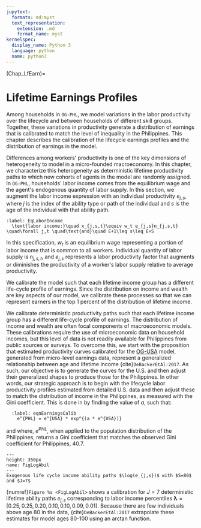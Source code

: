 ```yaml
---
jupytext:
  formats: md:myst
  text_representation:
    extension: .md
    format_name: myst
kernelspec:
  display_name: Python 3
  language: python
  name: python3
---
```


(Chap_LfEarn)=
# Lifetime Earnings Profiles

Among households in `OG-PHL`, we model variations in the labor productivity over the lifecycle and between households of different skill groups. Together, these variations in productivity generate a distribution of earnings that is calibrated to match the level of inequality in the Philippines. This chapter describes the calibration of the lifecycle earnings profiles and the distribution of earnings in the model.

Differences among workers' productivity is one of the key dimensions of heterogeneity to model in a micro-founded macroeconomy. In this chapter, we characterize this heterogeneity as deterministic lifetime productivity paths to which new cohorts of agents in the model are randomly assigned. In `OG-PHL`, households' labor income comes from the equilibrium wage and the agent's endogenous quantity of labor supply. In this section, we augment the labor income expression with an individual productivity $e_{j,s}$, where $j$ is the index of the ability type or path of the individual and $s$ is the age of the individual with that ability path.

```{math}
:label: EqLaborIncome
  \text{labor income:}\quad x_{j,s,t}\equiv w_t e_{j,s}n_{j,s,t} \quad\forall j,t \quad\text{and}\quad E+1\leq s\leq E+S
```

In this specification, $w_t$ is an equilibrium wage representing a portion of labor income that is common to all workers. Individual quantity of labor supply is $n_{j,s,t}$, and $e_{j,s}$ represents a labor productivity factor that augments or diminishes the productivity of a worker's labor supply relative to average productivity.

We calibrate the model such that each lifetime income group has a different life-cycle profile of earnings. Since the distribution on income and wealth are key aspects of our model, we calibrate these processes so that we can represent earners in the top 1 percent of the distribution of lifetime income.

We calibrate deterministic productivity paths such that each lifetime income group has a different life-cycle profile of earnings. The distribution of income and wealth are often focal components of macroeconomic models. These calibrations require the use of microeconomic data on household incomes, but this level of data is not readily available for Philippines from public sources or surveys. To overcome this, we start with the proposition that estimated productivity curves calibrated for the [OG-USA](https://pslmodels.github.io/OG-USA/content/calibration/earnings.html) model, generated from micro-level earnings data, represent a generalized relationship between age and lifetime income {cite}`DeBackerEtAl:2017`. As such, our objective is to generate the curves for the U.S. and then adjust their generalized shapes to produce those for the Philippines. In other words, our strategic approach is to begin with the lifecycle labor productivity profiles estimated from detailed U.S. data and then adjust these to match the distribution of income in the Philippines, as measured with the Gini coefficient. This is done in by finding the value of $a$, such that:

```{math}
  :label: eqnEarningsCalib
    e^{PHL} = e^{USA} * exp^{(a * e^{USA})}
```

and where, $e^{PHL}$, when applied to the population distribution of the Philippines, returns a Gini coefficient that matches the observed Gini coefficient for Philippines, 40.7.

```{figure} ./images/ability_profiles.png
---
height: 350px
name: FigLogAbil
---
Exogenous life cycle income ability paths $\log(e_{j,s})$ with $S=80$ and $J=7$
```

{numref}`Figure %s <FigLogAbil>` shows a calibration for $J=7$ deterministic lifetime ability paths $e_{j,s}$ corresponding to labor income percentiles $\boldsymbol{\lambda}=[0.25, 0.25, 0.20, 0.10, 0.10, 0.09, 0.01]$. Because there are few individuals above age 80 in the data, {cite}`DeBackerEtAl:2017` extrapolate these estimates for model ages 80-100 using an arctan function.
